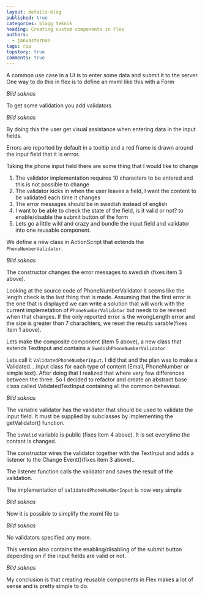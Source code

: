 ```yaml
---
layout: details-blog
published: true
categories: blogg teknik
heading: Creating custom components in Flex
authors:
  - janvasternas
tags: ria
topstory: true
comments: true
---
```


A common use case in a UI is to enter some data and submit it to the server. One way to do this in flex is to define an mxml like this with a Form

_Bild saknas_

To get some validation you add validators

_Bild saknas_

By doing this the user get visual assistance when entering data in the input fields.

Errors are reported by default in a tooltip and a red frame is drawn around the input field that it is errror.

Taking the phone input field there are some thing that I would like to change

1. The validator implementation requires 10 characters to be entered and this is not possible to change
2. The validator kicks in when the user leaves a field, I want the content to be validated each time it changes
3. The error messages should be in swedish instead of english
4. I want to be able to check the state of the field, is it valid or not? to enable/disable the submit button of the form
5. Lets go a little wild and crazy and bundle the input field and validator into one reusable component.

We define a new class in ActionScript that extends the `PhoneNumberValidator`.

_Bild saknas_

The constructor changes the error messages to swedish (fixes item 3 above).

Looking at the source code of PhoneNumberValidator it seems like the length check is the last thing that is made. Assuming that the first error is the one that is displayed we can write a solution that will work with the current implemetation of `PhoneNumberValidator` but needs to be revised when that changes. If the only reported error is the wrongLength error and the size is greater than 7 charachters, we reset the results varable(fixes item 1 above).

Lets make the composite component (item 5 above), a new class that extends TextInput and contains a `SwedishPhoneNumberValidator`

Lets call it `ValidatedPhoneNumberInput`. I did that and the plan was to make a Validated....Input class for each type of content (Email, PhoneNumber or simple text). After doing that I realized that where very few differences between the three. So I decided to refactor and create an abstract base class called ValidatedTextInput containing all the common behaviour.

_Bild saknas_

The variable validator has the validator that should be used to validate the input field. It must be supplied by subclasses by implementing the getValidator() function.

The `isValid` variable is public (fixes item 4 above). It is set everytime the contant is changed.


The constructor wires the validator together with the TextInput and adds a listener to the Change Event()(fixes item 3 above)..

The listener function calls the validator and saves the result of the validation.

The implementation of `ValidatedPhoneNumberInput` is now very simple

_Bild saknas_

Now it is possible to simplify the mxml file to

_Bild saknas_

No validators specified any more.

This version also contains the enabling/disabling of the submit button depending on if the input fields are valid or not.

_Bild saknas_

My conclusion is that creating reusable components in Flex makes a lot of sense and is pretty simple to do.
